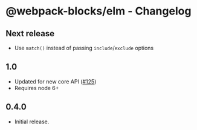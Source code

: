 # @webpack-blocks/elm - Changelog

## Next release

- Use `match()` instead of passing `include`/`exclude` options

## 1.0

- Updated for new core API ([#125](https://github.com/andywer/webpack-blocks/issues/125))
- Requires node 6+

## 0.4.0

- Initial release.
